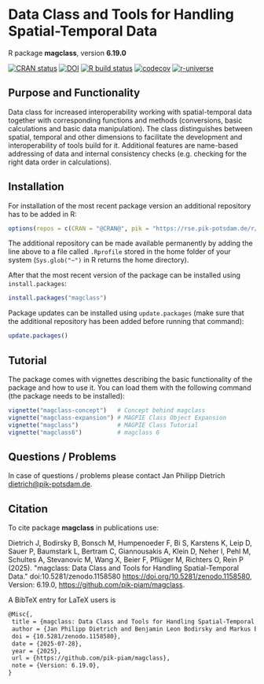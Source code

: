 # Data Class and Tools for Handling Spatial-Temporal Data

R package **magclass**, version **6.19.0**

[![CRAN status](https://www.r-pkg.org/badges/version/magclass)](https://cran.r-project.org/package=magclass) [![DOI](https://zenodo.org/badge/DOI/10.5281/zenodo.1158580.svg)](https://doi.org/10.5281/zenodo.1158580) [![R build status](https://github.com/pik-piam/magclass/workflows/check/badge.svg)](https://github.com/pik-piam/magclass/actions) [![codecov](https://codecov.io/gh/pik-piam/magclass/branch/master/graph/badge.svg)](https://app.codecov.io/gh/pik-piam/magclass) [![r-universe](https://pik-piam.r-universe.dev/badges/magclass)](https://pik-piam.r-universe.dev/builds)

## Purpose and Functionality

Data class for increased interoperability working with
    spatial-temporal data together with corresponding functions and
    methods (conversions, basic calculations and basic data manipulation).
    The class distinguishes between spatial, temporal and other dimensions
    to facilitate the development and interoperability of tools build for
    it. Additional features are name-based addressing of data and internal
    consistency checks (e.g. checking for the right data order in
    calculations).


## Installation

For installation of the most recent package version an additional repository has to be added in R:

```r
options(repos = c(CRAN = "@CRAN@", pik = "https://rse.pik-potsdam.de/r/packages"))
```
The additional repository can be made available permanently by adding the line above to a file called `.Rprofile` stored in the home folder of your system (`Sys.glob("~")` in R returns the home directory).

After that the most recent version of the package can be installed using `install.packages`:

```r 
install.packages("magclass")
```

Package updates can be installed using `update.packages` (make sure that the additional repository has been added before running that command):

```r 
update.packages()
```

## Tutorial

The package comes with vignettes describing the basic functionality of the package and how to use it. You can load them with the following command (the package needs to be installed):

```r
vignette("magclass-concept")   # Concept behind magclass
vignette("magclass-expansion") # MAGPIE Class Object Expansion
vignette("magclass")           # MAGPIE Class Tutorial
vignette("magclass6")          # magclass 6
```

## Questions / Problems

In case of questions / problems please contact Jan Philipp Dietrich <dietrich@pik-potsdam.de>.

## Citation

To cite package **magclass** in publications use:

Dietrich J, Bodirsky B, Bonsch M, Humpenoeder F, Bi S, Karstens K, Leip D, Sauer P, Baumstark L, Bertram C, Giannousakis A, Klein D, Neher I, Pehl M, Schultes A, Stevanovic M, Wang X, Beier F, Pflüger M, Richters O, Rein P (2025). "magclass: Data Class and Tools for Handling Spatial-Temporal Data." doi:10.5281/zenodo.1158580 <https://doi.org/10.5281/zenodo.1158580>, Version: 6.19.0, <https://github.com/pik-piam/magclass>.

A BibTeX entry for LaTeX users is

 ```latex
@Misc{,
  title = {magclass: Data Class and Tools for Handling Spatial-Temporal Data},
  author = {Jan Philipp Dietrich and Benjamin Leon Bodirsky and Markus Bonsch and Florian Humpenoeder and Stephen Bi and Kristine Karstens and Debbora Leip and Pascal Sauer and Lavinia Baumstark and Christoph Bertram and Anastasis Giannousakis and David Klein and Ina Neher and Michaja Pehl and Anselm Schultes and Miodrag Stevanovic and Xiaoxi Wang and Felicitas Beier and Mika Pflüger and Oliver Richters and Patrick Rein},
  doi = {10.5281/zenodo.1158580},
  date = {2025-07-28},
  year = {2025},
  url = {https://github.com/pik-piam/magclass},
  note = {Version: 6.19.0},
}
```
